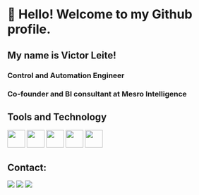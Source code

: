 # 👋 Hello! Welcome to my Github profile.
## My name is Victor Leite!

### Control and Automation Engineer
### Co-founder and BI consultant at Mesro Intelligence

## Tools and Technology
<img loading="lazy" src="https://cdn.jsdelivr.net/gh/devicons/devicon/icons/git/git-original.svg" width="40" height="40"/>
<img loading="lazy" src="https://cdn.jsdelivr.net/gh/devicons/devicon@latest/icons/python/python-original.svg"  width="40" height="40"/>
<img loading="lazy" src="https://cdn.jsdelivr.net/gh/devicons/devicon@latest/icons/dbeaver/dbeaver-original.svg"  width="40" height="40"/>
<img loading="lazy" src="https://cdn.jsdelivr.net/gh/devicons/devicon@latest/icons/microsoftsqlserver/microsoftsqlserver-original-wordmark.svg" width="40" height="40"/>
<img loading="lazy" src="https://cdn.jsdelivr.net/gh/devicons/devicon@latest/icons/mysql/mysql-original-wordmark.svg" width="40" height="40"/>
          
          
          
## Contact:

<div>
<a href="https://www.youtube.com/@mesrointelligence" target="_blank"><img loading="lazy" src="https://img.shields.io/badge/YouTube-FF0000?style=for-the-badge&logo=youtube&logoColor=white" target="_blank"></a>
<a href = "mailto:vrodrigoleite@gmail.com"><img loading="lazy" src="https://img.shields.io/badge/Gmail-D14836?style=for-the-badge&logo=gmail&logoColor=white" target="_blank"></a>
<a href="https://www.linkedin.com/in/vrodrigoleite" target="_blank"><img loading="lazy" src="https://img.shields.io/badge/-LinkedIn-%230077B5?style=for-the-badge&logo=linkedin&logoColor=white" target="_blank"></a>   
</div>

<!--
**vrodrigoleite/vrodrigoleite** is a ✨ _special_ ✨ repository because its `README.md` (this file) appears on your GitHub profile.

Here are some ideas to get you started:

- Control and Automation Engineer
- Co-founder and BI consultant at Mesro Intelligence
- 👯 I’m looking to collaborate on ...
- 🤔 I’m looking for help with ...
- 💬 Ask me about ...
- 📫 How to reach me: ...
- 😄 Pronouns: ...
- ⚡ Fun fact: ...
-->

